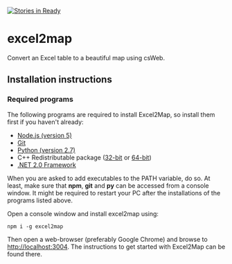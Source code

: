 [![Stories in Ready](https://badge.waffle.io/TNOCS/excel2map.png?label=ready&title=Ready)](https://waffle.io/TNOCS/excel2map?utm_source=badge)
# excel2map
Convert an Excel table to a beautiful map using csWeb.

## Installation instructions

### Required programs

The following programs are required to install Excel2Map, so install them first if you haven't already:
* [Node.js (version 5)](https://nodejs.org/download)
* [Git](https://git-scm.com/download/win)
* [Python (version 2.7)](https://www.python.org/downloads/)
* C++ Redistributable package ([32-bit](https://mapbox.s3.amazonaws.com/windows-builds/visual-studio-runtimes/vcredist-VS2015/vcredist_x86.exe) or [64-bit](https://mapbox.s3.amazonaws.com/windows-builds/visual-studio-runtimes/vcredist-VS2015/vcredist_x64.exe))
* [.NET 2.0 Framework](https://www.microsoft.com/nl-nl/download/details.aspx?id=1639)

When you are asked to add executables to the PATH variable, do so. At least, make sure that **npm**, **git** and **py** can be accessed from a console window. It might be required to restart your PC after the installations of the programs listed above. 

Open a console window and install excel2map using: 

    npm i -g excel2map

Then open a web-browser (preferably Google Chrome) and browse to [http://localhost:3004](http://localhost:3004). The instructions to get started with Excel2Map can be found there.
